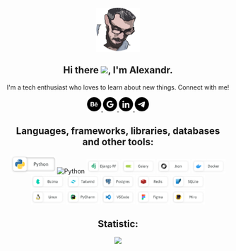 <!-- Header section -->
<p align="center">
 <img width="100px" src="https://github.com/XanderMoroz/XanderMoroz/blob/main/static_files/XanderMoroz_pixel-photo.png" align="center" alt="GitHub Readme Stats" />
 <h2 align="center">Hi there <img src="https://media.giphy.com/media/hvRJCLFzcasrR4ia7z/giphy.gif" width="28">, I'm Alexandr.</h2>
 <p align="center">I'm a tech enthusiast who loves to learn about new things. Connect with me!</p>
</p>

<!-- Social icons section -->
<p align="center">
  <a href="https://www.behance.net/moroz07068ab55">
    <img width="32px" alt="Behance" title="Look my profile" src="https://github.com/XanderMoroz/XanderMoroz/blob/main/static_files/behance%403x.png"/>
  </a>
  <a href="mailto:moroz070688@gmail.com">
    <img width="32px" alt="GMail" title="Send an email" src="https://github.com/XanderMoroz/XanderMoroz/blob/main/static_files/google%403x.png"/>
  </a>
  <a href="https://www.linkedin.com/in/alexander-moroz">
    <img width="32px" alt="Linkedin" title="Look my profile" src="https://github.com/XanderMoroz/XanderMoroz/blob/main/static_files/linkedin%403x.png"/>
  </a>
  <a href="https://t.me/XandrFrost">
    <img width="32px" alt="Telegram" title="Send a message" src="https://github.com/XanderMoroz/XanderMoroz/blob/main/static_files/telegram%403x.png"></a>
</p>

<!-- Tech Stack section -->
<div align="center">
 <h2 >Languages, frameworks, libraries, databases and other tools:</h2>
 
  <img width="20%" alt="Python" title="Language" src="https://github.com/XanderMoroz/XanderMoroz/blob/main/static_files/logotools/Python.svg">
  <img width="15%" alt="Python" title="Language" src="https://github.com/XanderMoroz/XanderMoroz/blob/main/static_files/logotools/Golang.svg">
  <img width="15%" alt="Django" title="Framework" src="https://github.com/XanderMoroz/XanderMoroz/blob/main/static_files/logotools/Django.png">
  <img width="15%" alt="Celery" title="Library" src="https://github.com/XanderMoroz/XanderMoroz/blob/main/static_files/logotools/Celery.png">
  <img width="15%" alt="Celery" title="Library" src="https://github.com/XanderMoroz/XanderMoroz/blob/main/static_files/logotools/Json.png">
  <img width="15%" alt="Docker" title="Container" src="https://github.com/XanderMoroz/XanderMoroz/blob/main/static_files/logotools/Docker.png">
  <br />
  <img width="15%" alt="Bulma" title="Framework" src="https://github.com/XanderMoroz/XanderMoroz/blob/main/static_files/logotools/Bulma.png">
  <img width="15%" alt="Tailwind" title="Framework" src="https://github.com/XanderMoroz/XanderMoroz/blob/main/static_files/logotools/Tailwind.png">
  <img width="15%" alt="Postgres" title="Database" src="https://github.com/XanderMoroz/XanderMoroz/blob/main/static_files/logotools/Postgres.png">
  <img width="15%" alt="Redis" title="Database" src="https://github.com/XanderMoroz/XanderMoroz/blob/main/static_files/logotools/Redis.png">
  <img width="15%" alt="SQLite" title="Database" src="https://github.com/XanderMoroz/XanderMoroz/blob/main/static_files/logotools/SQLite.png">
  <br />
  <img width="15%" alt="Linux" title="Operating system" src="https://github.com/XanderMoroz/XanderMoroz/blob/main/static_files/logotools/Linux.png">
  <img width="15%" alt="PyCharm" title="IDLE" src="https://github.com/XanderMoroz/XanderMoroz/blob/main/static_files/logotools/PyCharm.png">
  <img width="15%" alt="VSCode" title="IDLE" src="https://github.com/XanderMoroz/XanderMoroz/blob/main/static_files/logotools/VSCode.png">
  <img width="15%" alt="Figma" title="Design" src="https://github.com/XanderMoroz/XanderMoroz/blob/main/static_files/logotools/Figma.png">
  <img width="15%" alt="Miro" title="Workflows" src="https://github.com/XanderMoroz/XanderMoroz/blob/main/static_files/logotools/Miro.png">
  <br />
</div>

<!-- Statistic section -->
<div align="center">
 <h2 >Statistic:</h2>
<img src = "https://github-readme-stats.vercel.app/api/top-langs/?username=XanderMoroz&hide=css,html&hide_title=true&hide_border=true&layout=compact">
</div>

<!-- Footer section 
<div id="footer" align="center">
  <img src="https://github.com/XanderMoroz/XanderMoroz/blob/main/static_files/pixel_footer.gif" width="800"/>
</div>
-->

<!--
**XanderMoroz/XanderMoroz** is a ✨ _special_ ✨ repository because its `README.md` (this file) appears on your GitHub profile.

Here are some ideas to get you started:

- 🔭 I’m currently working on ...
- 🌱 I’m currently learning ...
- 👯 I’m looking to collaborate on ...
- 🤔 I’m looking for help with ...
- 💬 Ask me about ...
- 📫 How to reach me: ...
- 😄 Pronouns: ...
- ⚡ Fun fact: ...
I was not interested in Machine Learning
* 🧐   Interested in full stack. Recent focus on Infra.
-->

